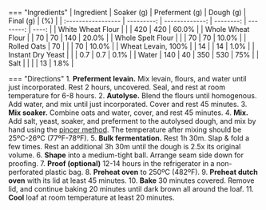 === "Ingredients"
    | Ingredient         | Soaker (g) | Preferment (g) | Dough (g) | Final (g) |   (%) |
    | :----------------- | ---------: | -------------: | --------: | --------: | ----: |
    | White Wheat Flour  |            |                |       420 |       420 | 60.0% |
    | Whole Wheat Flour  |            |             70 |        70 |       140 | 20.0% |
    | Whole Spelt Flour  |            |                |        70 |        70 | 10.0% |
    | Rolled Oats        |         70 |                |           |        70 | 10.0% |
    | Wheat Levain, 100% |            |             14 |           |        14 |  1.0% |
    | Instant Dry Yeast  |            |                |       0.7 |       0.7 |  0.1% |
    | Water              |        140 |             40 |       350 |       530 |   75% |
    | Salt               |            |                |           |        13 |  1.8% |

=== "Directions"
    1. **Preferment levain.** Mix levain, flours, and water until just incorporated. Rest 2 hours, uncovered. Seal, and rest at room temperature for 6-8 hours.
    2. **Autolyse.** Blend the flours until homogenous. Add water, and mix until just incorporated. Cover and rest 45 minutes.
    3. **Mix soaker.** Combine oats and water, cover, and rest 45 minutes.
    4. **Mix.** Add salt, yeast, soaker, and preferment to the autolysed dough, and mix by hand using the [pincer method](https://www.youtube.com/watch?v=HoY7CPw0E1s). The temperature after mixing should be 25ºC-26ºC (77ºF-78ºF).
    5. **Bulk fermentation.** Rest 1h 30m. Slap & fold a few times. Rest an additional 3h 30m until the dough is 2.5x its original volume.
    6. **Shape** into a medium-tight ball. Arrange seam side down for proofing.
    7. **Proof (optional)** 12-14 hours in the refrigerator in a non-perforated plastic bag.
    8. **Preheat oven** to 250ºC (482ºF).
    9. **Preheat dutch oven** with its lid at least 45 minutes.
    10. **Bake** 30 minutes covered. Remove lid, and continue baking 20 minutes until dark brown all around the loaf.
    11. **Cool** loaf at room temperature at least 20 minutes.
